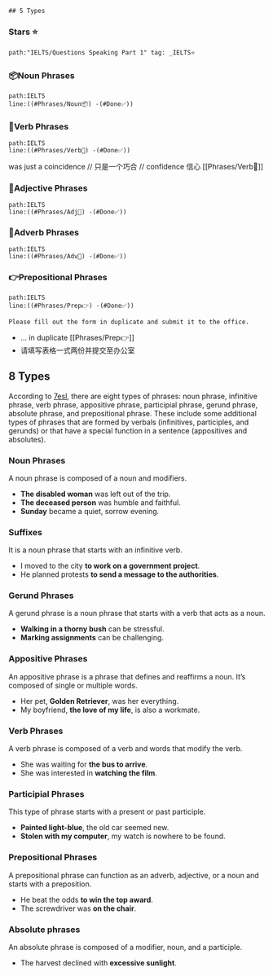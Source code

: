 	## 5 Types

###  Stars ⭐
```query 
path:"IELTS/Questions Speaking Part 1" tag: _IELTS⭐
```

### 📦Noun Phrases
```query
path:IELTS
line:((#Phrases/Noun📦) -(#Done✅))
```


### 🏃Verb Phrases
```query
path:IELTS
line:((#Phrases/Verb🏃) -(#Done✅))
```
was just a coincidence // 只是一个巧合 // confidence 信心 [[Phrases/Verb🏃]] 



### 🎨Adjective Phrases
```query
path:IELTS
line:((#Phrases/Adj🎨) -(#Done✅))
```
### 💪Adverb Phrases
```query
path:IELTS
line:((#Phrases/Adv💪) -(#Done✅))
```


### 👉Prepositional Phrases
```query
path:IELTS
line:((#Phrases/Prep👉) -(#Done✅))
```

```
Please fill out the form in duplicate and submit it to the office.
```
- ... in duplicate [[Phrases/Prep👉]] 
- 请填写表格一式两份并提交至办公室


## 8 Types

According to [7esl](https://7esl.com/phrase/), there are eight types of phrases: noun phrase, infinitive phrase, verb phrase, appositive phrase, participial phrase, gerund phrase, absolute phrase, and prepositional phrase. These include some additional types of phrases that are formed by verbals (infinitives, participles, and gerunds) or that have a special function in a sentence (appositives and absolutes).
### Noun Phrases

A noun phrase is composed of a noun and modifiers.

- **The disabled woman** was left out of the trip.
- **The deceased person** was humble and faithful.
- **Sunday** became a quiet, sorrow evening.

### Suffixes

It is a noun phrase that starts with an infinitive verb.

- I moved to the city **to work on a government project**.
- He planned protests **to send a message to the authorities**.

### Gerund Phrases

A gerund phrase is a noun phrase that starts with a verb that acts as a noun.

- **Walking in a thorny bush** can be stressful.
- **Marking assignments** can be challenging.

### Appositive Phrases

An appositive phrase is a phrase that defines and reaffirms a noun. It’s composed of single or multiple words.

- Her pet, **Golden Retriever**, was her everything.
- My boyfriend, **the love of my life**, is also a workmate.

### Verb Phrases

A verb phrase is composed of a verb and words that modify the verb.

- She was waiting for **the bus to arrive**.
- She was interested in **watching the film**.

### Participial Phrases

This type of phrase starts with a present or past participle.

- **Painted light-blue**, the old car seemed new.
- **Stolen with my computer**, my watch is nowhere to be found.

### Prepositional Phrases

A prepositional phrase can function as an adverb, adjective, or a noun and starts with a preposition.

- He beat the odds **to win the top award**.
- The screwdriver was **on the chair**.

### Absolute phrases

An absolute phrase is composed of a modifier, noun, and a participle.

- The harvest declined with **excessive sunlight**.